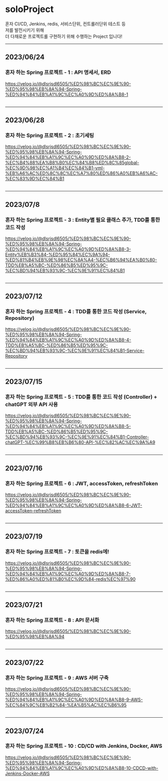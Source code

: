 # soloProject
혼자 CI/CD, Jenkins, redis, 서비스단위, 컨트롤러단위 테스트 등  
저를 발전시키기 위해  
더 다채로운 프로젝트롤 구현하기 위해 수행하는 Project 입니다!

****
## 2023/06/24  
### 혼자 하는 Spring 프로젝트 - 1 : API 명세서, ERD
https://velog.io/@dlsrjsdl6505/%ED%98%BC%EC%9E%90-%ED%95%98%EB%8A%94-Spring-%ED%94%84%EB%A1%9C%EC%A0%9D%ED%8A%B8-1
<br/>
<br/>

****
## 2023/06/28
### 혼자 하는 Spring 프로젝트 - 2 : 초기세팅
https://velog.io/@dlsrjsdl6505/%ED%98%BC%EC%9E%90-%ED%95%98%EB%8A%94-Spring-%ED%94%84%EB%A1%9C%EC%A0%9D%ED%8A%B8-2-%EC%B4%88%EA%B8%B0%EC%84%B8%ED%8C%85global-%EC%9D%98%EC%A1%B4%EC%84%B1-yml-%EB%A6%AC%ED%8C%8C%EC%A7%80%ED%86%A0%EB%A6%AC-%EC%83%9D%EC%84%B1
<br/>
<br/>
****
## 2023/07/8
### 혼자 하는 Spring 프로젝트 - 3 : Entity별 필요 클래스 추가, TDD를 통한 코드 작성

https://velog.io/@dlsrjsdl6505/%ED%98%BC%EC%9E%90-%ED%95%98%EB%8A%94-Spring-%ED%94%84%EB%A1%9C%EC%A0%9D%ED%8A%B8-3-Entity%EB%B3%84-%ED%95%84%EC%9A%94-%ED%81%B4%EB%9E%98%EC%8A%A4-%EC%B6%94%EA%B0%80-TDD%EB%A5%BC-%ED%86%B5%ED%95%9C-%EC%BD%94%EB%93%9C-%EC%9E%91%EC%84%B1
<br/>
<br/>
****
## 2023/07/12
### 혼자 하는 Spring 프로젝트 - 4 : TDD를 통한 코드 작성 (Service, Repository)

https://velog.io/@dlsrjsdl6505/%ED%98%BC%EC%9E%90-%ED%95%98%EB%8A%94-Spring-%ED%94%84%EB%A1%9C%EC%A0%9D%ED%8A%B8-4-TDD%EB%A5%BC-%ED%86%B5%ED%95%9C-%EC%BD%94%EB%93%9C-%EC%9E%91%EC%84%B1-Service-Repository
<br/>
<br/>
****
## 2023/07/15
### 혼자 하는 Spring 프로젝트 - 5 : TDD를 통한 코드 작성 (Controller) + chatGPT 외부 API 사용

https://velog.io/@dlsrjsdl6505/%ED%98%BC%EC%9E%90-%ED%95%98%EB%8A%94-Spring-%ED%94%84%EB%A1%9C%EC%A0%9D%ED%8A%B8-5-TDD%EB%A5%BC-%ED%86%B5%ED%95%9C-%EC%BD%94%EB%93%9C-%EC%9E%91%EC%84%B1-Controller-chatGPT-%EC%99%B8%EB%B6%80-API-%EC%82%AC%EC%9A%A9
<br/>
<br/>
****
## 2023/07/16  
### 혼자 하는 Spring 프로젝트 - 6 : JWT, accessToken, refreshToken

https://velog.io/@dlsrjsdl6505/%ED%98%BC%EC%9E%90-%ED%95%98%EB%8A%94-Spring-%ED%94%84%EB%A1%9C%EC%A0%9D%ED%8A%B8-6-JWT-accessToken-refreshToken
<br/>
<br/>
****
## 2023/07/19
### 혼자 하는 Spring 프로젝트 - 7 : 토큰을 redis에!

https://velog.io/@dlsrjsdl6505/%ED%98%BC%EC%9E%90-%ED%95%98%EB%8A%94-Spring-%ED%94%84%EB%A1%9C%EC%A0%9D%ED%8A%B8-7-%ED%86%A0%ED%81%B0%EC%9D%84-redis%EC%97%90
<br/>
<br/>

****
## 2023/07/21
### 혼자 하는 Spring 프로젝트 - 8 : API 문서화

https://velog.io/@dlsrjsdl6505/%ED%98%BC%EC%9E%90-%ED%95%98%EB%8A%94
<br/>
<br/>

****
## 2023/07/22
### 혼자 하는 Spring 프로젝트 - 9 : AWS 서버 구축

https://velog.io/@dlsrjsdl6505/%ED%98%BC%EC%9E%90-%ED%95%98%EB%8A%94-Spring-%ED%94%84%EB%A1%9C%EC%A0%9D%ED%8A%B8-9-AWS-%EC%84%9C%EB%B2%84-%EA%B5%AC%EC%B6%95
<br/>
<br/>

****
## 2023/07/24
### 혼자 하는 Spring 프로젝트 - 10 : CD/CD with Jenkins, Docker, AWS

https://velog.io/@dlsrjsdl6505/%ED%98%BC%EC%9E%90-%ED%95%98%EB%8A%94-Spring-%ED%94%84%EB%A1%9C%EC%A0%9D%ED%8A%B8-10-CDCD-with-Jenkins-Docker-AWS
<br/>
<br/>